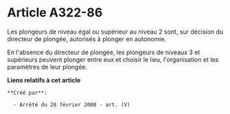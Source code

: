 # Article A322-86

Les plongeurs de niveau égal ou supérieur au niveau 2 sont, sur décision du directeur de plongée, autorisés à plonger en
autonomie.

En l'absence du directeur de plongée, les plongeurs de niveaux 3 et supérieurs peuvent plonger entre eux et choisir le lieu,
l'organisation et les paramètres de leur plongée.

**Liens relatifs à cet article**

	**Créé par**:

	  - Arrêté du 28 février 2008 - art. (V)
